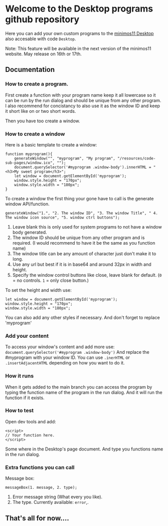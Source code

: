 # Welcome to the Desktop programs github repository
Here you can add your own custom programs to the [minimos11 Desktop](http://minimos11.net/code/Desktop/) also accesable with code `Desktop`.

Note: This feature will be available in the next version of the minimos11 website. May release on 16th or 17th.

## Documentation

### How to create a program.

First create a function with your program name keep it all lowercase so it can be run by the run dialog and should be unique from any other program.
I also recommend for concistancy to also use it as the window ID and keep it short like on or two short words.

Then you have too create a window.

### How to create a window
Here is a basic template to create a window:
```
function myprogram(){
    generateWindow("", "myprogram", "My program", "/resources/code-sub-pages/window.ico", "");
    document.querySelector('#myprogram .window-body').innerHTML = "<h3>My sweet program</h3>";
    let window = document.getElementById('myprogram');
    window.style.height = "170px";
    window.style.width = "180px";
}
```

To create a window the first thing your gone have to call is the generate window API/function.

`generateWindow("1.", "2. The window ID", "3. The window Title", " 4. The window icon source", "5. window ctrl buttons");`

1. Leave blank this is only used for system programs to not have a window body generated.
2. The window ID should be unique from any other program and is required. (I would recommend to have it be the same as you function name)
3. The window title can be any amount of character just don't make it to long.
4. Use any url but best if it is in base64 and around 32px in width and height.
5. Specify the window control buttons like close, leave blank for default. (`0` = no controls. `1` = only close button.)

To set the height and width use:
```
let window = document.getElementById('myprogram');
window.style.height = "170px";
window.style.width = "180px";
```
You can also add any other styles if necessary.
And don't forget to replace 'myprogram'

### Add your content

To access your window's content and add more use: `document.querySelector('#myprogram .window-body')`
And replace the #myprogram with your window ID.
You can use `.inerHTML` or `.insertAdjacentHTML` depending on how you want to do it.

### How it runs

When it gets added to the main branch you can access the program by typing the function name of the program in the run dialog.
And it will run the function if it exists.

### How to test

Open dev tools and add:
```
<script>
// Your function here.
</script>
```
Some where in the Desktop's page document.
And type you functions name in the run dialog.

### Extra functions you can call

Message box:

`messageBox(1. message, 2. type);`

1. Error message string (What every you like).
2. The type. Currently available: `error`,.

## That's all for now....
